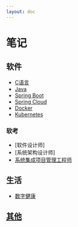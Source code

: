 ```yaml
---
layout: doc
---
```

# 笔记

## 软件
- [C语言](https://www.yuque.com/yaoyuanyy/guide-c-lang)
- [Java](https://www.yuque.com/yaoyuanyy/guide-java)
- [Spring Boot](https://www.yuque.com/yaoyuanyy/springboot)
- [Spring Cloud](https://www.yuque.com/yaoyuanyy/spring-cloud)
- [Docker](https://www.yuque.com/yaoyuanyy/docker)
- [Kubernetes](https://www.yuque.com/yaoyuanyy/kubernetes)

### 软考
- [软件设计师]
- [系统架构设计师]
- [系统集成项目管理工程师](https://www.yuque.com/yaoyuanyy/pm-middle)

## 生活
- [数字健康](https://www.yuque.com/yaoyuanyy/guide-digital-health)

## [其他](https://www.yuque.com/yaoyuanyy/guide-single-page)

